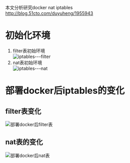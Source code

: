 本文分析研究docker nat iptables  
http://blog.51cto.com/duyuheng/1955943   

# 初始化环境   
1. filter表初始环境   
![iptables---filter](https://note.youdao.com/yws/public/resource/c6ad33a2c888dd260a639b03d33de2e5/xmlnote/4142EDD3CDD14AA3806797BAEA1FA543/21891)     
2. nat表初始环境  
![iptables---nat](https://note.youdao.com/yws/public/resource/c6ad33a2c888dd260a639b03d33de2e5/xmlnote/F31DE45E3DB34FFE99C49979DDE98AD4/21895)   

# 部署docker后iptables的变化  
## filter表变化  
![部署docker后filter表](https://note.youdao.com/yws/public/resource/c6ad33a2c888dd260a639b03d33de2e5/xmlnote/F80A6AAE07E34D93888D8BD18C4316CE/21897)    



## nat表的变化    
![部署docker后nat表]()   






























